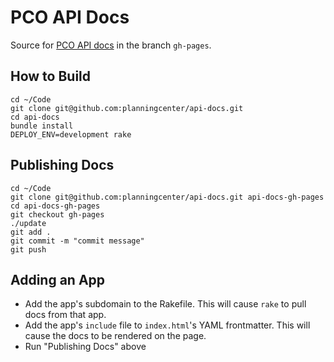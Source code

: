 # PCO API Docs

Source for [PCO API docs](http://planningcenter.github.io/api-docs/) in the branch `gh-pages`.

## How to Build

```
cd ~/Code
git clone git@github.com:planningcenter/api-docs.git
cd api-docs
bundle install
DEPLOY_ENV=development rake
```

## Publishing Docs

```
cd ~/Code
git clone git@github.com:planningcenter/api-docs.git api-docs-gh-pages
cd api-docs-gh-pages
git checkout gh-pages
./update
git add .
git commit -m "commit message"
git push
```

## Adding an App

- Add the app's subdomain to the Rakefile. This will cause `rake` to pull docs from that app.
- Add the app's `include` file to `index.html`'s YAML frontmatter. This will cause the docs to be rendered on the page.
- Run "Publishing Docs" above
